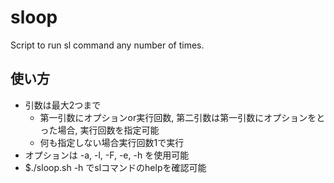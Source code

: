 # sloop
Script to run sl command any number of times.

## 使い方
* 引数は最大2つまで
  * 第一引数にオプションor実行回数, 第二引数は第一引数にオプションをとった場合, 実行回数を指定可能
  * 何も指定しない場合実行回数1で実行
* オプションは -a, -l, -F, -e, -h を使用可能
* $./sloop.sh -h でslコマンドのhelpを確認可能
